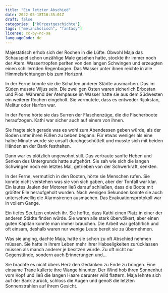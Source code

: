 ```yaml
---
title: "Ein letzter Abschied"
date: 2022-05-18T16:35:01Z
draft: false
categories: ["kürzestgeschichte"]
tags: ["melancholisch", "fantasy"]
license: cc-by-nc-sa
languageCode: de
---
```


Majestätisch erhob sich der Rochen in die Lüfte. Obwohl Maja das Schauspiel schon unzählige Male gesehen hatte, stockte ihr immer noch der Atem.
Wassertropfen perlten von den langen Schwingen und erzeugten einen schillernden Regenbogen.
Das Wasser unter ihnen reichte in alle Himmelsrichtungen bis zum Horizont.

In der Ferne konnte sie die Schatten anderer Städte ausmachen. Das im Süden musste Viljus sein. Die zwei gen Osten waren sicherlich Erbostan und Pios. Während der Atempause im Wasser hatte sie aus dem Südwesten ein weiterer Rochen eingeholt. Sie vermutete, dass es entweder Rijokstan, Melitur oder Harfon war. 

In der Ferne hörte sie das Surren der Flaschenzüge, die die Fischerboote heraufzogen. Kathi war sicher auch auf einem von ihnen.

Sie fragte sich gerade was es wohl zum Abendessen geben würde, als der Boden unter ihren Füßen zu beben begann. Für etwas weniger als eine halbe Minute wurde sie unsaft durchgeschüttelt und musste sich mit beiden Händen an der Bank festhalten.

Dann war es plötzlich ungewohnt still. Das vertraute sanfte Heben und Senken des Untergrunds hatte aufgehört. Sie sah wie sich die langen Schwingen noch ein letztes Mal, getrieben von der Schwerkraft, senkten.

In der Ferne, vermutlich in den Booten, hörte sie Menschen rufen. Sie konnte nicht verstehen was sie von sich gaben, aber der Tonfall war klar. Ein lautes Jaulen der Motoren ließ darauf schließen, dass die Boote mit größter Eile heraufgeholt wurden. Nach wenigen Sekunden konnte sie auch unterschwellig die Alarmsirenen ausmachen. Das Evakuationsprotokoll war in vollem Gange.

Ein tiefes Seufzen entwich ihr. Sie hoffte, dass Kathi einen Platz in einer der anderen Städte finden würde. Sie waren alle stark übervölkert, aber einen guten Kapitän konnte man immer brauchen. Die Arbeit war gefährlich und oft einsam, deshalb waren nur wenige Leute bereit sie zu übernehmen.

Was sie anging, dachte Maja, hatte sie schon zu oft Abschied nehmen müssen. Sie hatte in ihrem Leben mehr ihrer Habseligkeiten zurücklassen müssen als manch anderer je besitzen würde. Zu oft nicht nur Gegenstände, sondern auch Erinnerungen und...

Sie brachte es nicht übers Herz den Gedanken zu Ende zu bringen. Eine einsame Träne kullerte ihre Wange hinunter. Der Wind hob ihren Sonnenhut vom Kopf und ließ die langen Haare darunter wild flattern. Maja lehnte sich auf der Bank zurück, schloss die Augen und genoß die letzten Sonnenstrahlen auf ihrem Gesicht.
